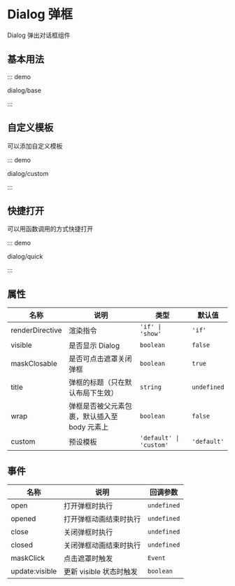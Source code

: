 # Dialog 弹框

Dialog 弹出对话框组件

## 基本用法

::: demo

dialog/base

:::

## 自定义模板

可以添加自定义模板

::: demo

dialog/custom

:::

## 快捷打开

可以用函数调用的方式快捷打开

::: demo

dialog/quick

:::

## 属性

| 名称            | 说明                                         | 类型                    | 默认值      |
| --------------- | -------------------------------------------- | ----------------------- | ----------- |
| renderDirective | 渲染指令                                     | `'if' \| 'show'`        | `'if'`      |
| visible         | 是否显示 Dialog                              | `boolean`               | `false`     |
| maskClosable    | 是否可点击遮罩关闭弹框                       | `boolean`               | `true`      |
| title           | 弹框的标题（只在默认布局下生效）             | `string`                | `undefined` |
| wrap            | 弹框是否被父元素包裹，默认插入至 body 元素上 | `boolean`               | `false`     |
| custom          | 预设模板                                     | `'default' \| 'custom'` | `'default'` |

## 事件

| 名称           | 说明                    | 回调参数    |
| -------------- | ----------------------- | ----------- |
| open           | 打开弹框时执行          | `undefined` |
| opened         | 打开弹框动画结束时执行  | `undefined` |
| close          | 关闭弹框时执行          | `undefined` |
| closed         | 关闭弹框动画结束时执行  | `undefined` |
| maskClick      | 点击遮罩时触发          | `Event`     |
| update:visible | 更新 visible 状态时触发 | `boolean`   |


<script setup lang="ts">
import DialogBase from '../examples/dialog/base.vue'
import DialogCustom from '../examples/dialog/custom.vue'
import DialogQuick from '../examples/dialog/quick.vue'
</script>

<style lang="stylus">

.dialog__quick .component .tu-button
    margin-right 10px

</style>
